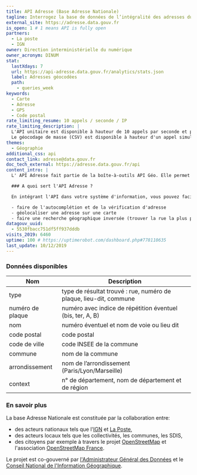 ```yaml
---
title: API Adresse (Base Adresse Nationale)
tagline: Interrogez la base de données de l’intégralité des adresses du territoire français
external_site: https://adresse.data.gouv.fr
is_open: 1 # 1 means API is fully open
partners:
  - La poste
  - IGN
owner: Direction interministérielle du numérique
owner_acronym: DINUM
stat:
  lastXdays: 7
  url: https://api-adresse.data.gouv.fr/analytics/stats.json
  label: Adresses géocodées
  path:
    - queries_week
keywords:
  - Carte
  - Adresse
  - GPS
  - Code postal
rate_limiting_resume: 10 appels / seconde / IP
rate_limiting_description: |
  L'API unitaire est disponible à hauteur de 10 appels par seconde et par adresse IP.
  Le géocodage de masse (CSV) est disponible à hauteur d'un appel simultané par adresse IP.
themes:
  - Géographie
additional_css: api
contact_link: adresse@data.gouv.fr
doc_tech_external: https://adresse.data.gouv.fr/api
content_intro: |
  L' API Adresse fait partie de la boîte-à-outils API Géo. Elle permet d'interroger facilement la Base Adresse Nationale.

  ### A quoi sert l'API Adresse ?

  En intégrant l'API dans votre système d'information, vous pouvez facilement rechercher une adresse et :

  - faire de l'autocomplétion et de la vérification d'adresse
  - géolocaliser une adresse sur une carte
  - faire une recherche géographique inversée (trouver la rue la plus proche de coordonnées géographiques)
datagouv_uuid:
  - 5530fbacc751df5ff937dddb
visits_2019: 6460
uptime: 100 # https://uptimerobot.com/dashboard.php#778110635
last_update: 10/12/2019
---
```


### Données disponibles

| Nom              | Description                                                        |
| ---------------- | ------------------------------------------------------------------ |
| type             | type de résultat trouvé : rue, numéro de plaque, lieu-dit, commune |
| numéro de plaque | numéro avec indice de répétition éventuel (bis, ter, A, B)         |
| nom              | numéro éventuel et nom de voie ou lieu dit                         |
| code postal      | code postal                                                        |
| code de ville    | code INSEE de la commune                                           |
| commune          | nom de la commune                                                  |
| arrondissement   | nom de l’arrondissement (Paris/Lyon/Marseille)                     |
| context          | n° de département, nom de département et de région                 |

### En savoir plus

La base <External href='https://adresse.data.gouv.fr'>Adresse Nationale</External> est constituée par la collaboration entre:

- des acteurs nationaux tels que l'[IGN](http://ign.fr/) et [La Poste](http://legroupe.laposte.fr/),
- des acteurs locaux tels que les collectivités, les communes, les SDIS,
- des citoyens par exemple à travers le projet [OpenStreetMap](http://osm.org) et l'association [OpenStreetMap France](http://openstreetmap.fr/).

Le projet est co-gouverné par [l'Administrateur Général des Données](http://www.modernisation.gouv.fr/laction-publique-se-transforme/en-ouvrant-les-donnees-publiques/administrateur-general-des-donnees-chief-data-officer-interview-henri-verdier) et le [Conseil National de l'Information Géographique](http://cnig.gouv.fr).
